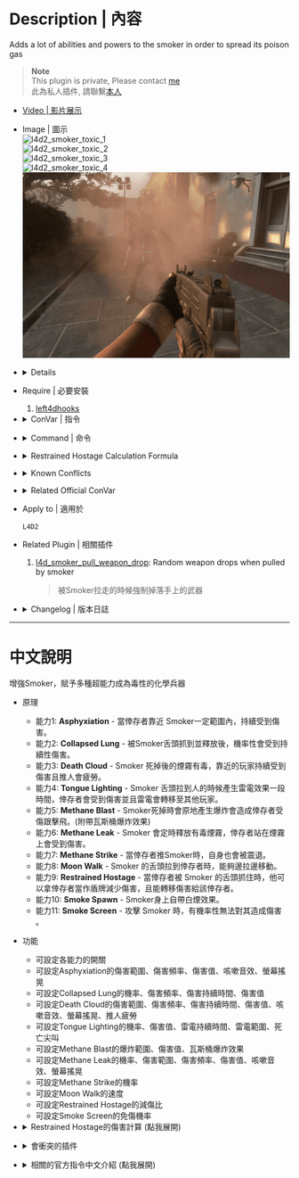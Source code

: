 # Description | 內容
Adds a lot of abilities and powers to the smoker in order to spread its poison gas

> __Note__ <br/>
This plugin is private, Please contact [me](https://github.com/fbef0102/Game-Private_Plugin#私人插件列表-private-plugins-list)<br/>
此為私人插件, 請聯繫[本人](https://github.com/fbef0102/Game-Private_Plugin#私人插件列表-private-plugins-list)

* [Video | 影片展示](https://youtu.be/UmWtG9x5MEM)

* Image | 圖示
	<br/>![l4d2_smoker_toxic_1](image/l4d2_smoker_toxic_1.gif)
	<br/>![l4d2_smoker_toxic_2](image/l4d2_smoker_toxic_2.gif)
	<br/>![l4d2_smoker_toxic_3](image/l4d2_smoker_toxic_3.gif)
	<br/>![l4d2_smoker_toxic_4](image/l4d2_smoker_toxic_4.gif)
	<br/>![l4d2_smoker_toxic_5](image/l4d2_smoker_toxic_5.gif)

* <details><summary>Details</summary>

	* <b>Asphyxiation ability</b> - The Smoker pulls out the oxygen from the air around it causing nearby Survivors to struggle to breathe.
	* <b>Collapsed Lung ability</b> - The Smoker's tongue causes the survivor's lungs to collapse.
	* <b>Death Cloud ability</b> - The Smoker's Cloud deals damage to Survivors and slows melee after death
	* <b>Tongue Lighting ability</b> - When you drag by smoker you damage by smoker's lightning, and the lightning can transfer between all players.
	* <b>Methane Blast</b> - When the Smoker is killed, its dead body causes an explosion.
	* <b>Methane Leak ability</b> - The Smoker lets out a Methane cloud that causes damage to anyone standing inside
	* <b>Methane Strike ability</b> - Whoever shoved smoker gets stumble.
	* <b>Moon Walk ability</b> - Smoker is able to move backwards, either dragging the survivor or stretching his tongue. (Bot apply)
	* <b>Restrained Hostage ability</b> - The Smoker will use a victim it is currently choking to shield itself from damage.
	* <b>Smoke Spawn ability</b> - When smoker spawns, create smoke particle around the body.
	* <b>Smoke Screen ability</b> - The Smokers continually pumps smoke around it's body which helps obscure his form from attacks.
</details>

* Require | 必要安裝
	1. [left4dhooks](https://forums.alliedmods.net/showthread.php?t=321696)

* <details><summary>ConVar | 指令</summary>

	* cfg/sourcemod/l4d2_smoker_toxic.cfg
		```php
		/*Asphyxiation ability*/
		// If 1, Enables Asphyxiation ability: The Smoker pulls out the oxygen from the air around it causing nearby Survivors to struggle to breathe.
		l4d2_smoker_toxic_asphyxiation_enable "1"

		// Amount of damage caused by Asphyxiation.
		l4d2_smoker_toxic_asphyxiation_damage "3"

		// Soundfile being played on each damage caused by Asphyxiation (relative to to sound/, empty=disable)
		l4d2_smoker_toxic_asphyxiation_damage_sound "player/survivor/voice/choke_5.wav"

		// Frequency in which a Survivor nearby the Smoker will be injured.
		l4d2_smoker_toxic_asphyxiation_frequency "1.0"

		// Area size around the Smoker that can cause Asphyxiation of Survivors.
		l4d2_smoker_toxic_asphyxiation_size "100.0"

		/*Collapsed Lung ability*/
		// If 1, Enables Collapsed Lung ability: The Smoker's tongue causes the survivor's lungs to collapse.
		l4d2_smoker_toxic_collapsedlung_enable "1"

		// Chance that a Survivor's lungs are collapsed. (100 = 100%)
		l4d2_smoker_toxic_collapsedlung_chance "100"

		// How much damage is inflicted by Collapsed Lung each second.
		l4d2_smoker_toxic_collapsedlung_damage "1"

		// For how many seconds does the Collapsed Lung last.
		l4d2_smoker_toxic_collapsedlung_duration "5"

		/*Death Cloud ability*/
		// If 1,Enables Death Cloud ability: The Smoker's Cloud deals damage to Survivors and slows melee after death
		l4d2_smoker_toxic_deathcloud_enable "1"

		// If 1, Enable the Death Cloud Damage Stopping Reviving
		// Minimum: "1.000000"
		l4d2_smoker_toxic_deathcloud_blocks_revive "0"

		// Amount of damage the Death Cloud deals each time
		l4d2_smoker_toxic_deathcloud_damage "2.0"

		// Soundfile being played on each damage caused by Methane cloud (relative to to sound/, empty=disable)
		l4d2_smoker_toxic_deathcloud_damage_sound "player/survivor/voice/choke_8.wav"

		// Frequency that standing in the Death Cloud will cause damage.
		l4d2_smoker_toxic_deathcloud_frequency "1.0"

		// How long the Death Cloud damage persists
		l4d2_smoker_toxic_deathcloud_life "15.0"

		// If 1, Enable the Death Cloud Melee Slow Effect, it makes the survivors become fatigued more quickly and unable to shove
		l4d2_smoker_toxic_deathcloud_meleeslow_enable "1"

		// Radius of gas Death Cloud damage
		l4d2_smoker_toxic_deathcloud_radius "200"

		// If 1, Enable the Death Cloud Damage Shake
		l4d2_smoker_toxic_deathcloud_shake_enable "1"

		/*Tongue Lighting ability*/
		// If 1, Enables Tongue Lighting ability: When you drag by smoker you damage by smoker's lightning, and the lightning can transfer between all players.
		l4d2_smoker_toxic_lighting_enable "1"

		// Chance that smoker's Tongue creates lighting. (100 = 100%)
		l4d2_smoker_toxic_lighting_chance "100"

		// Tongue Lighting Damage at first hit
		l4d2_smoker_toxic_lighting_damage_first "6.0"

		// Tongue Lighting Damage per second
		l4d2_smoker_toxic_lighting_damage_per_second "3.0"

		// If 1, player would vocalize death scream if damage by lightning
		l4d2_smoker_toxic_lighting_death_scream "1"

		// Lightning's life
		l4d2_smoker_toxic_lighting_life "6.0"

		// Lightning transfer range.
		l4d2_smoker_toxic_lighting_range "500.0"

		/*Methane Blast ability*/
		// If 1, Enables Methane Blast ability: When the Smoker is killed, its dead body causes an explosion.
		l4d2_smoker_toxic_methaneblast_enable "1"

		// If 1, Create explosive effect from Methane Blast.
		l4d2_smoker_toxic_methaneblast_explosive "1"

		// Amount of damage caused in the inner range of Methane Blast.
		l4d2_smoker_toxic_methaneblast_inner_damage "10"

		// Power behind the inner range of Methane Blast. (0=Don't send survivors flying)
		l4d2_smoker_toxic_methaneblast_inner_power "200.0"

		// Range the inner blast radius will extend from Methane Blast.
		l4d2_smoker_toxic_methaneblast_inner_range "100.0"

		// Amount of damage caused in the outer range of Methane Blast.
		l4d2_smoker_toxic_methaneblast_outer_damage "5"

		// Power behind the outer range of Methane Blast. (0=Don't send survivors flying)
		l4d2_smoker_toxic_methaneblast_outer_power "100.0"

		// Range the outer blast radius will extend from Methane Blast.
		l4d2_smoker_toxic_methaneblast_outer_range "200.0"

		/*Methane Blast ability*/
		// If 1, Enables Methane Leak ability: The Smoker lets out a Methane cloud that causes damage to anyone standing inside
		l4d2_smoker_toxic_methaneleak_enable "1"

		// Frequency that standing in the Methane cloud will cause damage.
		l4d2_smoker_toxic_methaneleak_frequency "2.0"

		// Period of time the Methane cloud persists.
		l4d2_smoker_toxic_methaneleak_life "10.0"

		// If 1, Enable the Methane cloud Shake 
		l4d2_smoker_toxic_methaneleak_shake "1"

		// Area size of the Methane cloud will cover.
		l4d2_smoker_toxic_methaneleak_size "100.0"

		/*Methane Blast ability*/
		// If 1, Enables Methane Strike ability: Whoever shoved smoker gets stumble.
		l4d2_smoker_toxic_methanestrike_enable "1"

		// If 1, Enables Moon Walk ability: Smoker is able to move backwards, either dragging the survivor or stretching his tongue.
		l4d2_smoker_toxic_moonwalk_enable "1"

		/*Moon Walk ability*/
		// If 1, Enables Moon Walk ability: Smoker is able to move backwards, either dragging the survivor or stretching his tongue.
		l4d2_smoker_toxic_moonwalk_enable "1"

		// How fast will the Smoker can move after a tongue grab and drag.
		l4d2_smoker_toxic_moonwalk_speed "250"

		/*Restrained Hostage ability*/
		// If 1, Enables Restrained Hostage ability: The Smoker will use a victim it is currently choking to shield itself from damage.
		l4d2_smoker_toxic_restrainedhostage_enable "1"

		// Damage that inflicted to the Survivor while Restrained Hostage enabled..
		// Damge = the damage smoker received / this cvar valve (0=No damage)
		l4d2_smoker_toxic_restrainedhostage_divisor "30"

		// Percent of damage the Smoker avoids using a Survivor as a Hostage.
		l4d2_smoker_toxic_restrainedhostage_percent "0.7"

		/*Smoke Spawn ability*/
		// If 1, Enables Smoke Spawn ability: When smoker spawns, create smoke particle around the body.
		l4d2_smoker_toxic_smoker_spawn_enable "1"
		
		/*Smoke Screen ability*/
		// If 1, Enables Smoke Screen ability: The Smokers continually pumps smoke around it's body which helps obscure his form from attacks.
		l4d2_smoker_toxic_smokescreen_enable "1"

		// Chance that Smoke Screen will cause an attack to miss. (8 = 8%)
		l4d2_smoker_toxic_smokescreen_chance "8"
		```
</details>

* <details><summary>Command | 命令</summary>

	None
</details>

* <details><summary>Restrained Hostage Calculation Formula</summary>
	
	> Example: Smoker gets AWP shot while pulling a survivor<br/>
	AWP 1 shot damage = 90<br/>
	Smoker receive damage = 90 * 0.7 = 63<br/>
	Survivor receive damage = 63 / 30.0 = 2.1<br/>
	```php
	l4d2_smoker_toxic_restrainedhostage_divisor "30.0"
	l4d2_smoker_toxic_restrainedhostage_percent "0.7"
	```
</details>

* <details><summary>Known Conflicts</summary>
	
	If you don't use any of these plugins at all, no need to worry about conflicts.
	1. [Special Infected Ability Movement by Silvers](https://forums.alliedmods.net/showthread.php?t=307330)
		* Don't allow smoker ability movement with this plugin while using "Moon Walk" ability.
</details>

* <details><summary>Related Official ConVar</summary>

	* write down the following cvars in cfg/server.cfg
		```php
		// Smoker move Speed (default: 210)
		sm_cvar z_gas_speed "210"

		// Smoker CD when tounge fails (in coop: 15, in versus: 3)
		sm_cvar tongue_miss_delay  	"15"

		//Smoker CD after successful tongue hit (in coop: 20, in versus: 15)
		sm_cvar tongue_hit_delay  	"20"
		```
</details>

* Apply to | 適用於
	```
	L4D2
	```

* Related Plugin | 相關插件
	1. [l4d_smoker_pull_weapon_drop](/Plugin_插件/Smoker_舌頭/l4d_smoker_pull_weapon_drop): Random weapon drops when pulled by smoker
		> 被Smoker拉走的時候強制掉落手上的武器

* <details><summary>Changelog | 版本日誌</summary>

	```php
	//Mortiegama @ 2014-2017
	//HarryPotter @ 2023
	```
	* v1.0h (2023-5-31)
		* Remake code, convert code to latest syntax
		* Fix warnings when compiling on SourceMod 1.11.
		* Optimize code and improve performance
		* Replace Gamedata with left4dhooks
		* Delete "Tongue Strip", "Tongue Whip", "Void Pocket" ability
		* Add "Smoke Spawn" ability
		* Add "Tongue Lighting" ability from [Smoker's Lightning by panxiaohai](https://forums.alliedmods.net/showthread.php?t=137088)
		* Add "Death Cloud" ability from [Smoker Cloud Damage (fork) by Dragokas](https://forums.alliedmods.net/showthread.php?t=339852)

	* v1.2
		* [Original Plugin by Mortiegama](https://forums.alliedmods.net/showthread.php?t=234442)
</details>

- - - -
# 中文說明
增強Smoker，賦予多種超能力成為毒性的化學兵器

* 原理
	* 能力1: <b>Asphyxiation</b> - 當倖存者靠近 Smoker一定範圍內，持續受到傷害。
	* 能力2: <b>Collapsed Lung</b> - 被Smoker舌頭抓到並釋放後，機率性會受到持續性傷害。
	* 能力3: <b>Death Cloud</b> - Smoker 死掉後的煙霧有毒，靠近的玩家持續受到傷害且推人會疲勞。 
	* 能力4: <b>Tongue Lighting</b> - Smoker 舌頭拉到人的時候產生雷電效果一段時間，倖存者會受到傷害並且雷電會轉移至其他玩家。
	* 能力5: <b>Methane Blast</b> - Smoker死掉時會原地產生爆炸會造成倖存者受傷跟擊飛。(附帶瓦斯桶爆炸效果)
	* 能力6: <b>Methane Leak</b> - Smoker 會定時釋放有毒煙霧，倖存者站在煙霧上會受到傷害。
	* 能力7: <b>Methane Strike</b> - 當倖存者推Smoker時，自身也會被震退。
	* 能力8: <b>Moon Walk</b> - Smoker 的舌頭拉到倖存者時，能夠邊拉邊移動。
	* 能力9: <b>Restrained Hostage</b> - 當倖存者被 Smoker 的舌頭抓住時，他可以拿倖存者當作盾牌減少傷害，且能轉移傷害給該倖存者。
	* 能力10: <b>Smoke Spawn</b> - Smoker身上自帶白煙效果。
	* 能力11: <b>Smoke Screen</b> - 攻擊 Smoker 時，有機率性無法對其造成傷害 。

* 功能
	* 可設定各能力的開關
	* 可設定Asphyxiation的傷害範圍、傷害頻率、傷害值、咳嗽音效、螢幕搖晃
	* 可設定Collapsed Lung的機率、傷害頻率、傷害持續時間、傷害值
	* 可設定Death Cloud的傷害範圍、傷害頻率、傷害持續時間、傷害值、咳嗽音效、螢幕搖晃、推人疲勞
	* 可設定Tongue Lighting的機率、傷害值、雷電持續時間、雷電範圍、死亡尖叫
	* 可設定Methane Blast的爆炸範圍、傷害值、瓦斯桶爆炸效果
	* 可設定Methane Leak的機率、傷害範圍、傷害頻率、傷害值、咳嗽音效、螢幕搖晃
	* 可設定Methane Strike的機率
	* 可設定Moon Walk的速度
	* 可設定Restrained Hostage的減傷比
	* 可設定Smoke Screen的免傷機率

* <details><summary>Restrained Hostage的傷害計算 (點我展開)</summary>
	
	> 舉例: Smoker 拉走倖存者並被AWP射中一槍<br/>
	Smoker 一槍傷害 = 90<br/>
	Charger 受到的傷害 = 90 * 0.7 = 63<br/>
	倖存者 受到的傷害 = 63 / 30.0 = 2.1<br/>
	```php
	l4d2_smoker_toxic_restrainedhostage_divisor "30.0"
	l4d2_smoker_toxic_restrainedhostage_percent "0.7"
	```
</details>

* <details><summary>會衝突的插件</summary>
	
	如果沒安裝以下插件就不需要擔心衝突
	1. [Special Infected Ability Movement by Silvers](https://forums.alliedmods.net/showthread.php?t=307330)
		* 這個插件可以讓Smoker使用能力時自由移動，與"Moon Walk"能力會有衝突
</details>

* <details><summary>相關的官方指令中文介紹 (點我展開)</summary>

	* 以下指令寫入文件 cfg/server.cfg，可自行調整
		```php
		// Smoker 移動速度 (預設: 210)
		sm_cvar z_gas_speed "210"

		// Smoker 舌頭沒有拉到人，重新使用能力的CD (戰役: 15, 對抗: 6)
		sm_cvar tongue_miss_delay  	"15"

		//Smoker 舌頭成功拉到人後，重新使用能力的CD (戰役: 20, 對抗: 15)
		sm_cvar tongue_hit_delay  	"20"
		```
</details>
